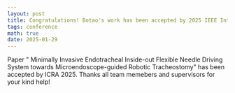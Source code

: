 ```yaml
---
layout: post
title: Congratulations! Botao's work has been accepted by 2025 IEEE International Conference on Robotics and Automation (ICRA)! Also Happy Spring Festival!
tags: conference
math: true
date: 2025-01-29
---
```

Paper " Minimally Invasive Endotracheal Inside-out Flexible Needle Driving System towards Microendoscope-guided Robotic Tracheostomy" has been accepted by ICRA 2025.
Thanks all team memebers and supervisors for your kind help!
